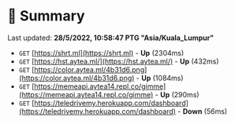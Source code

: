# 📖 Summary
Last updated: **28/5/2022, 10:58:47 PTG "Asia/Kuala_Lumpur"**

- `GET` [https://shrt.ml](https://shrt.ml) - **Up** (2304ms)
- `GET` [https://hst.aytea.ml/](https://hst.aytea.ml/) - **Up** (432ms)
- `GET` [https://color.aytea.ml/4b31d6.png](https://color.aytea.ml/4b31d6.png) - **Up** (1084ms)
- `GET` [https://memeapi.aytea14.repl.co/gimme](https://memeapi.aytea14.repl.co/gimme) - **Up** (290ms)
- `GET` [https://teledrivemy.herokuapp.com/dashboard](https://teledrivemy.herokuapp.com/dashboard) - **Down** (56ms)
